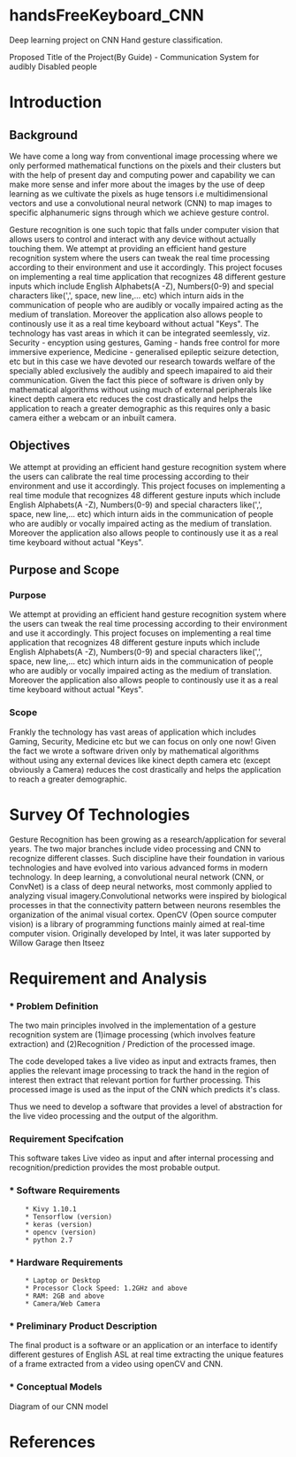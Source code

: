 # handsFreeKeyboard_CNN
Deep learning project on CNN Hand gesture classification.

Proposed Title of the Project(By Guide) - Communication System for audibly Disabled people

# Introduction 

## Background


We have come a long way from conventional image processing where we only performed mathematical functions on the pixels and their clusters but with the help of present day and computing power and capability we can make more sense and infer more about the images by the use of deep learning as we cultivate the pixels as huge tensors i.e multidimensional vectors and use a convolutional neural network (CNN) to map images to specific alphanumeric signs through which we achieve gesture control.

Gesture recognition is one
such topic that falls under computer vision that allows users to control and interact with any device without actually touching them.
We attempt at providing an efficient hand gesture recognition system where the users can tweak the real time processing according to their environment and use it accordingly.
This project focuses on implementing a real time application that recognizes 48 different gesture inputs which include English Alphabets(A
-Z), Numbers(0-9) and special characters like(',', space, new line,... etc) which inturn aids in the communication of people who are
audibly or vocally impaired acting as the medium of translation. Moreover the application also allows people to continously use it as a
real time keyboard without actual "Keys". The technology has vast areas in which it can be integrated seemlessly, viz. Security - encyption using gestures, 
Gaming - hands free control for more immersive experience, 
Medicine - generalised epileptic seizure detection,
etc but in this case we have devoted our research towards welfare of the specially abled exclusively the audibly and speech imapaired to aid their communication.
Given the fact this piece of software is driven only by mathematical algorithms without using much of external peripherals like kinect depth camera etc reduces the cost drastically and helps the application to reach a greater demographic as this requires only a basic camera either a webcam or an inbuilt camera.

## Objectives

We attempt at providing an efficient hand gesture recognition system where the users can calibrate the real time processing according to their environment and use it accordingly.
This project focuses on implementing a real time module that recognizes 48 different gesture inputs which include English Alphabets(A
-Z), Numbers(0-9) and special characters like(',', space, new line,... etc) which inturn aids in the communication of people who are
audibly or vocally impaired acting as the medium of translation. Moreover the application also allows people to continously use it as a
real time keyboard without actual "Keys".

## Purpose and Scope
### Purpose

We attempt at providing an efficient hand gesture recognition system where the users can tweak the real time processing according to their environment and use it accordingly.
This project focuses on implementing a real time application that recognizes 48 different gesture inputs which include English Alphabets(A
-Z), Numbers(0-9) and special characters like(',', space, new line,... etc) which inturn aids in the communication of people who are
audibly or vocally impaired acting as the medium of translation. Moreover the application also allows people to continously use it as a
real time keyboard without actual "Keys". 

### Scope

Frankly the technology has vast areas of application which includes Gaming, Security, Medicine
etc but we can focus on only one now!
Given the fact we wrote a software driven only by mathematical algorithms without using any external devices like kinect depth camera etc
(except obviously a Camera) reduces the cost drastically and helps the application to reach a greater demographic.


# Survey Of Technologies 

Gesture Recognition has been growing as a research/application for several years. The two major branches include video processing and
CNN to recognize different classes. Such discipline have their foundation in various technologies and have evolved into various advanced
forms in modern technology.
In deep learning, a convolutional neural network (CNN, or ConvNet) is a class of deep neural networks, most commonly applied to analyzing visual imagery.Convolutional networks were inspired by biological processes in that the connectivity pattern between neurons resembles the organization of the animal visual cortex. 
OpenCV (Open source computer vision) is a library of programming functions mainly aimed at real-time computer vision. Originally developed by Intel, it was later supported by Willow Garage then Itseez 

# Requirement and Analysis

### * Problem Definition

The two main principles involved in the implementation of a gesture recognition system are (1)image processing (which involves feature extraction) and (2)Recognition / Prediction of the processed image. 

The code developed takes a live video as input and extracts frames, then applies the relevant image processing to track the hand in the region of interest then extract that relevant portion for further processing. This processed image is used as the input of the CNN which predicts it's class.

Thus we need to develop a software that provides a level of abstraction for the live video processing and the output of the algorithm.

### Requirement Specifcation

This software takes Live video as input and after internal processing and recognition/prediction provides the most probable output.

### * Software Requirements
        * Kivy 1.10.1
        * Tensorflow (version)
        * keras (version)
        * opencv (version)
        * python 2.7
   

### * Hardware Requirements 
        * Laptop or Desktop
        * Processor Clock Speed: 1.2GHz and above
        * RAM: 2GB and above
        * Camera/Web Camera 
     
### * Preliminary Product Description 

The final product is a software or an application or an interface to identify different gestures of English ASL at real time extracting the unique features of a frame extracted from a video using openCV and CNN. 

### * Conceptual Models

Diagram of our CNN model

# References
